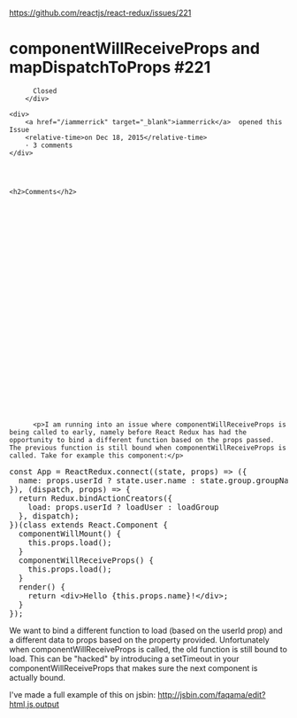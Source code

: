 <a href="https://github.com/reactjs/react-redux/issues/221">https://github.com/reactjs/react-redux/issues/221</a><div id="articleHeader"><h1>              componentWillReceiveProps and mapDispatchToProps            #221    </h1></div>


  <div>
    <div>
        <div>
          
          Closed
        </div>
    
    <div>
        <a href="/iammerrick" target="_blank">iammerrick</a>  opened this Issue
        <relative-time>on Dec 18, 2015</relative-time>
        · 3 comments
    </div>
  



    <h2>Comments</h2>
    
      

      

        

          
            




            

  

    



    

      

  
    
      

          <p>I am running into an issue where componentWillReceiveProps is being called to early, namely before React Redux has had the opportunity to bind a different function based on the props passed. The previous function is still bound when componentWillReceiveProps is called. Take for example this component:</p>
<div><pre>const App = ReactRedux.connect((state, props) =&gt; ({
  name: props.userId ? state.user.name : state.group.groupName
}), (dispatch, props) =&gt; {
  return Redux.bindActionCreators({
    load: props.userId ? loadUser : loadGroup
  }, dispatch);
})(class extends React.Component {
  componentWillMount() {
    this.props.load();
  }
  componentWillReceiveProps() {
    this.props.load();
  }
  render() {
    return &lt;div&gt;Hello {this.props.name}!&lt;/div&gt;;
  }
});</pre></div>
<p>We want to bind a different function to load (based on the userId prop) and a different data to props based on the property provided. Unfortunately when componentWillReceiveProps is called, the old function is still bound to load. This can be "hacked" by introducing a setTimeout in your componentWillReceiveProps that makes sure the next component is actually bound.</p>
<p>I've made a full example of this on jsbin: <a href="http://jsbin.com/faqama/edit?html,js,output" target="_blank">http://jsbin.com/faqama/edit?html,js,output</a></p>
      
